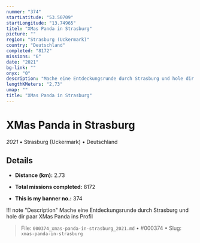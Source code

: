 ```yaml
---
nummer: "374"
startLatitude: "53.50709"
startLongitude: "13.74965"
titel: "XMas Panda in Strasburg"
picture: ""
region: "Strasburg (Uckermark)"
country: "Deutschland"
completed: "8172"
missions: "6"
date: "2021"
bg-link: ""
onyx: "0"
description: "Mache eine Entdeckungsrunde durch Strasburg und hole dir paar XMas Panda ins Profil"
lengthKMeters: "2,73"
umap: ""
title: "XMas Panda in Strasburg"
---
```

# XMas Panda in Strasburg

*2021* • Strasburg (Uckermark) • Deutschland



## Details
- **Distance (km):** 2.73

- **Total missions completed:** 8172
- **This is my banner no.:** 374


!!! note "Description"
    Mache eine Entdeckungsrunde durch Strasburg und hole dir paar XMas Panda ins Profil




> File: `000374_xmas-panda-in-strasburg_2021.md` • #000374 • Slug: `xmas-panda-in-strasburg`
